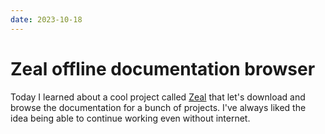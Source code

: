 ```yaml
---
date: 2023-10-18
---
```


# Zeal offline documentation browser

Today I learned about a cool project called [Zeal](https://zealdocs.org/) that let's download and browse the documentation for a bunch of projects.
I've always liked the idea being able to continue working even without internet.
